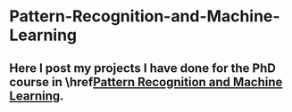 # Pattern-Recognition-and-Machine-Learning

## Here I post my projects I have done for the PhD course in \href[Pattern Recognition and Machine Learning](https://student.portal.chalmers.se/doctoralportal/graduate_courses/Pages/Departments_graduate_courses.aspx?course=FSSY070).
